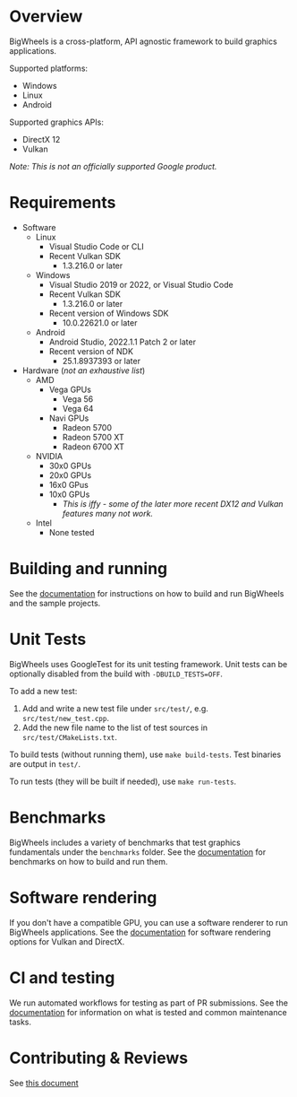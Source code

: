 # Overview
BigWheels is a cross-platform, API agnostic framework to build graphics applications.

Supported platforms:
* Windows
* Linux
* Android

Supported graphics APIs:
* DirectX 12
* Vulkan

*Note: This is not an officially supported Google product.*

# Requirements
 * Software
   * Linux
     * Visual Studio Code or CLI
     * Recent Vulkan SDK
       * 1.3.216.0 or later
   * Windows
     * Visual Studio 2019 or 2022, or Visual Studio Code
     * Recent Vulkan SDK
       * 1.3.216.0 or later
     * Recent version of Windows SDK
       * 10.0.22621.0 or later
   * Android
     * Android Studio, 2022.1.1 Patch 2 or later
     * Recent version of NDK
       * 25.1.8937393 or later
 * Hardware (*not an exhaustive list*)
   * AMD
     * Vega GPUs
       * Vega 56
       * Vega 64
     * Navi GPUs
        * Radeon 5700
        * Radeon 5700 XT
        * Radeon 6700 XT
   * NVIDIA
     * 30x0 GPUs
     * 20x0 GPUs
     * 16x0 GPus
     * 10x0 GPUs
       * *This is iffy - some of the later more recent DX12 and Vulkan features many not work.*
    * Intel
       * None tested

# Building and running
See the [documentation](docs/building_and_running.md) for instructions on how to build and run BigWheels and the sample projects.

# Unit Tests
BigWheels uses GoogleTest for its unit testing framework. Unit tests can be optionally disabled from the build with `-DBUILD_TESTS=OFF`.

To add a new test:
1) Add and write a new test file under `src/test/`, e.g. `src/test/new_test.cpp`.
2) Add the new file name to the list of test sources in `src/test/CMakeLists.txt`.

To build tests (without running them), use `make build-tests`. Test binaries are output in `test/`.

To run tests (they will be built if needed), use `make run-tests`.

# Benchmarks
BigWheels includes a variety of benchmarks that test graphics fundamentals under the `benchmarks` folder. See the [documentation](docs/benchmarks.md) for benchmarks on how to build and run them.

# Software rendering
If you don't have a compatible GPU, you can use a software renderer to run BigWheels applications. See the [documentation](docs/software_rendering.md) for software rendering options for Vulkan and DirectX.

# CI and testing
We run automated workflows for testing as part of PR submissions. See the [documentation](docs/ci_testing.md) for information on what is tested and common maintenance tasks.

# Contributing & Reviews

See [this document](CONTRIBUTING.md)
